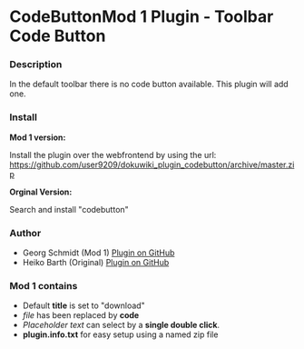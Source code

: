 # CodeButtonMod 1 Plugin - Toolbar Code Button



### Description

In the default toolbar there is no code button available. This plugin will add one.

### Install

**Mod 1 version:**

Install the plugin over the webfrontend by using the url:  
https://github.com/user9209/dokuwiki_plugin_codebutton/archive/master.zip

**Orginal Version:**

Search and install "codebutton"

### Author

- Georg Schmidt (Mod 1) [Plugin on GitHub](https://github.com/user9209/dokuwiki_plugin_codebutton)
- Heiko Barth (Original) [Plugin on GitHub](https://github.com/casperklein/dokuwiki_plugin_codebutton)

### Mod 1 contains

- Default **title** is set to "download"
- *file* has been replaced by **code**
- *Placeholder text* can select by a **single double click**.
- **plugin.info.txt** for easy setup using a named zip file
